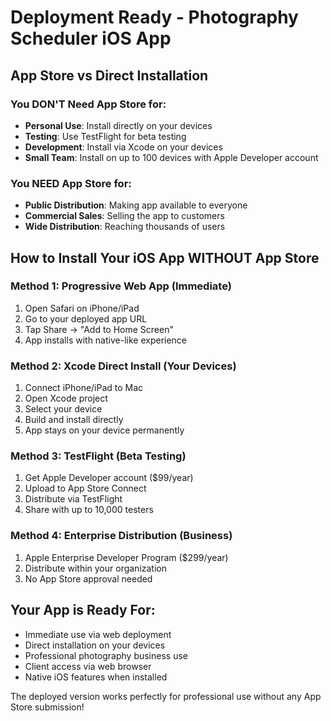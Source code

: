 # Deployment Ready - Photography Scheduler iOS App

## App Store vs Direct Installation

### You DON'T Need App Store for:
- **Personal Use**: Install directly on your devices
- **Testing**: Use TestFlight for beta testing
- **Development**: Install via Xcode on your devices
- **Small Team**: Install on up to 100 devices with Apple Developer account

### You NEED App Store for:
- **Public Distribution**: Making app available to everyone
- **Commercial Sales**: Selling the app to customers
- **Wide Distribution**: Reaching thousands of users

## How to Install Your iOS App WITHOUT App Store

### Method 1: Progressive Web App (Immediate)
1. Open Safari on iPhone/iPad
2. Go to your deployed app URL
3. Tap Share → "Add to Home Screen"
4. App installs with native-like experience

### Method 2: Xcode Direct Install (Your Devices)
1. Connect iPhone/iPad to Mac
2. Open Xcode project
3. Select your device
4. Build and install directly
5. App stays on your device permanently

### Method 3: TestFlight (Beta Testing)
1. Get Apple Developer account ($99/year)
2. Upload to App Store Connect
3. Distribute via TestFlight
4. Share with up to 10,000 testers

### Method 4: Enterprise Distribution (Business)
1. Apple Enterprise Developer Program ($299/year)
2. Distribute within your organization
3. No App Store approval needed

## Your App is Ready For:
- Immediate use via web deployment
- Direct installation on your devices
- Professional photography business use
- Client access via web browser
- Native iOS features when installed

The deployed version works perfectly for professional use without any App Store submission!